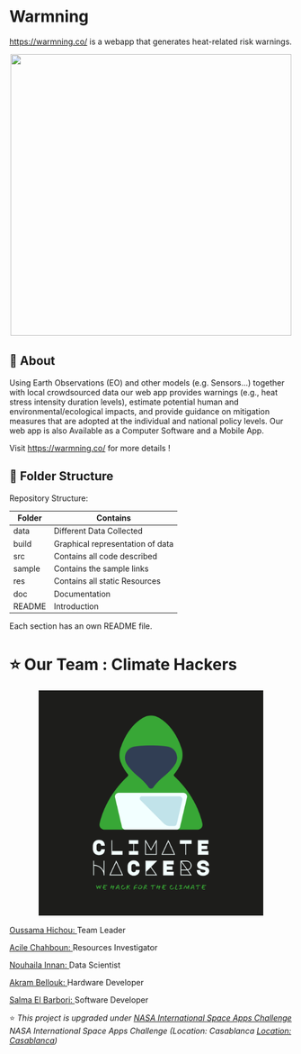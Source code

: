 # Warmning
https://warmning.co/ is a webapp that generates heat-related risk warnings.
<p align="center">
  <img width="500" height="500" src="https://github.com/usmhic/Warmning/res/img/warmnig_logo/pngwhite.png">
</p>

## :pushpin: About
Using Earth Observations (EO) and other models (e.g. Sensors...) together with local crowdsourced data our web app provides warnings (e.g., heat stress intensity duration levels), estimate potential human and environmental/ecological impacts, and provide guidance on mitigation measures that are adopted at the individual and national policy levels.
Our web app is also Available as a Computer Software and a Mobile App.

Visit https://warmning.co/  for more details !


## :pushpin: Folder Structure
Repository Structure:

| Folder        | Contains      |
| ------------- |-------------|
| data       | Different Data Collected |
| build     | Graphical representation of data     |
| src | Contains all code described     |
| sample  |  Contains the sample links     |
| res  |  Contains all static Resources      |
| doc |   Documentation    |
| README |  Introduction     |

Each section has an own README file.

# :star: Our Team : Climate Hackers
<p align="center">
  <img width="400" height="400"  src="https://github.com/usmhic/Warmning/blob/main/Logo/Team%20Logo/1.png">
</p>

<a href="https://github.com/usmhic">Oussama Hichou: </a>Team Leader

<a href="https://www.facebook.com/acile.sh">Acile Chahboun: </a>Resources Investigator

<a href="https://github.com/Innanov">Nouhaila Innan: </a>Data Scientist

<a href="">Akram Bellouk: </a>Hardware Developer

<a href="https://www.linkedin.com/in/salma-el-barbori">Salma El Barbori: </a>Software Developer

:star: _This project is upgraded under <a href="https://www.spaceappschallenge.org/">NASA International Space Apps Challenge</a> NASA International Space Apps Challenge (Location: Casablanca <a href="https://2021.spaceappschallenge.org/locations/casablanca/">Location: Casablanca</a>)_

